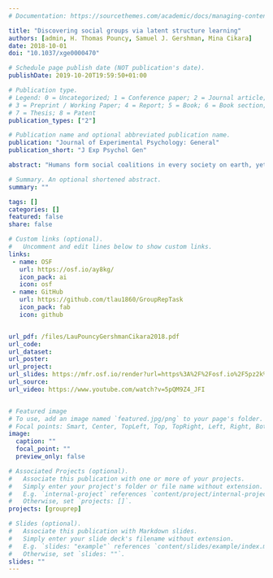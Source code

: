 ```yaml
---
# Documentation: https://sourcethemes.com/academic/docs/managing-content/

title: "Discovering social groups via latent structure learning"
authors: [admin, H. Thomas Pouncy, Samuel J. Gershman, Mina Cikara]
date: 2018-10-01
doi: "10.1037/xge0000470"

# Schedule page publish date (NOT publication's date).
publishDate: 2019-10-20T19:59:50+01:00

# Publication type.
# Legend: 0 = Uncategorized; 1 = Conference paper; 2 = Journal article;
# 3 = Preprint / Working Paper; 4 = Report; 5 = Book; 6 = Book section;
# 7 = Thesis; 8 = Patent
publication_types: ["2"]

# Publication name and optional abbreviated publication name.
publication: "Journal of Experimental Psychology: General"
publication_short: "J Exp Psychol Gen"

abstract: "Humans form social coalitions in every society on earth, yet we know very little about how social group boundaries are learned and represented. We derive predictions from a computational model of latent structure learning to move beyond explicit category labels and mere similarity as the sole inputs to social group representations. Four experiments examine (a) how evidence for group boundaries is accumulated in a consequential social context (i.e., learning about others\' political values), (b) to what extent learning about these boundaries drives one\'s own choices as well as attributions about other agents in the environment, and (c) whether these latent groups affect choice even in the presence of group labels that contradict the latent group structure. Our results suggest that people integrate information about how agents in the environment relate to one another in addition to oneself to infer social group structure. We argue that this mechanism is a plausible explanation of other theories of social relations—for example, balance theory."

# Summary. An optional shortened abstract.
summary: ""

tags: []
categories: []
featured: false
share: false

# Custom links (optional).
#   Uncomment and edit lines below to show custom links.
links:
 - name: OSF
   url: https://osf.io/ay8kg/
   icon_pack: ai 
   icon: osf
 - name: GitHub
   url: https://github.com/tlau1860/GroupRepTask
   icon_pack: fab
   icon: github


url_pdf: /files/LauPouncyGershmanCikara2018.pdf
url_code:
url_dataset: 
url_poster: 
url_project: 
url_slides: https://mfr.osf.io/render?url=https%3A%2F%2Fosf.io%2F5pz2k%2Fdownload
url_source: 
url_video: https://www.youtube.com/watch?v=5pQM9Z4_JFI


# Featured image
# To use, add an image named `featured.jpg/png` to your page's folder. 
# Focal points: Smart, Center, TopLeft, Top, TopRight, Left, Right, BottomLeft, Bottom, BottomRight.
image:
  caption: ""
  focal_point: ""
  preview_only: false

# Associated Projects (optional).
#   Associate this publication with one or more of your projects.
#   Simply enter your project's folder or file name without extension.
#   E.g. `internal-project` references `content/project/internal-project/index.md`.
#   Otherwise, set `projects: []`.
projects: [grouprep]

# Slides (optional).
#   Associate this publication with Markdown slides.
#   Simply enter your slide deck's filename without extension.
#   E.g. `slides: "example"` references `content/slides/example/index.md`.
#   Otherwise, set `slides: ""`.
slides: ""
---
```

